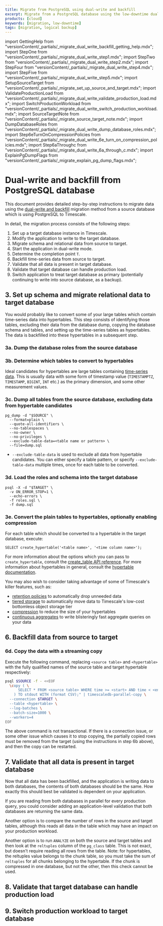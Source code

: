 ```yaml
---
title: Migrate from PostgreSQL using dual-write and backfill
excerpt: Migrate from a PostgreSQL database using the low-downtime dual-write and backfill method
products: [cloud]
keywords: [migration, low-downtime]
tags: [migration, logical backup]
---
```


import GettingHelp from "versionContent/_partials/_migrate_dual_write_backfill_getting_help.mdx";
import StepOne from "versionContent/_partials/_migrate_dual_write_step1.mdx";
import StepTwo from "versionContent/_partials/_migrate_dual_write_step2.mdx";
import StepFour from "versionContent/_partials/_migrate_dual_write_step4.mdx";
import StepFive from "versionContent/_partials/_migrate_dual_write_step5.mdx";
import SetupSourceTarget from "versionContent/_partials/_migrate_set_up_source_and_target.mdx";
import ValidateProductionLoad from "versionContent/_partials/_migrate_dual_write_validate_production_load.mdx";
import SwitchProductionWorkload from "versionContent/_partials/_migrate_dual_write_switch_production_workload.mdx";
import SourceTargetNote from "versionContent/_partials/_migrate_source_target_note.mdx";
import DumpDatabaseRoles from "versionContent/_partials/_migrate_dual_write_dump_database_roles.mdx";
import Step6eTurnOnCompressionPolicies from "versionContent/_partials/_migrate_dual_write_6e_turn_on_compression_policies.mdx";
import Step6aThroughc from "versionContent/_partials/_migrate_dual_write_6a_through_c.mdx";
import ExplainPgDumpFlags from "versionContent/_partials/_migrate_explain_pg_dump_flags.mdx";

# Dual-write and backfill from PostgreSQL database

This document provides detailed step-by-step instructions to migrate data using
the [dual-write and backfill][dual-write-and-backfill] migration method from a
source database which is using PostgreSQL to Timescale.

<SourceTargetNote />

In detail, the migration process consists of the following steps:
1. Set up a target database instance in Timescale.
1. Modify the application to write to the target database.
1. Migrate schema and relational data from source to target.
1. Start the application in dual-write mode.
1. Determine the completion point `T`.
1. Backfill time-series data from source to target.
1. Validate that all data is present in target database.
1. Validate that target database can handle production load.
1. Switch application to treat target database as primary (potentially
   continuing to write into source database, as a backup).

<GettingHelp />

<StepOne />

<StepTwo />

## 3. Set up schema and migrate relational data to target database

You would probably like to convert some of your large tables which contain
time-series data into hypertables. This step consists of identifying those
tables, excluding their data from the database dump, copying the database
schema and tables, and setting up the time-series tables as hypertables. The
data is backfilled into these hypertables in a subsequent step.

<SetupSourceTarget />

### 3a. Dump the database roles from the source database

<DumpDatabaseRoles />

### 3b. Determine which tables to convert to hypertables

[//]: # (TODO: add a reference to timescale doctor here when it is ready)

Ideal candidates for hypertables are large tables containing
[time-series data].
This is usually data with some form of timestamp value (`TIMESTAMPTZ`,
`TIMESTAMP`, `BIGINT`, `INT` etc.) as the primary dimension, and some other
measurement values.

### 3c. Dump all tables from the source database, excluding data from hypertable candidates

```
pg_dump -d "$SOURCE" \
  --format=plain \
  --quote-all-identifiers \
  --no-tablespaces \
  --no-owner \
  --no-privileges \
  --exclude-table-data=<table name or pattern> \
  --file=dump.sql
```

- `--exclude-table-data` is used to exclude all data from hypertable
  candidates. You can either specify a table pattern, or specify
  `--exclude-table-data` multiple times, once for each table to be converted.

<ExplainPgDumpFlags />

### 3d. Load the roles and schema into the target database

```
psql -X -d "$TARGET" \
  -v ON_ERROR_STOP=1 \
  --echo-errors \
  -f roles.sql \
  -f dump.sql
```

### 3e. Convert the plain tables to hypertables, optionally enabling compression

For each table which should be converted to a hypertable in the target
database, execute:
```
SELECT create_hypertable('<table name>', '<time column name>');
```

For more information about the options which you can pass to
`create_hypertable`, consult the [create_table API reference]. For
more information about hypertables in general, consult the
[hypertable documentation].

You may also wish to consider taking advantage of some of Timescale's killer
features, such as:
- [retention policies] to automatically drop unneeded data
- [tiered storage] to automatically move data to Timescale's low-cost bottomless object storage tier
- [compression] to reduce the size of your hypertables
- [continuous aggregates] to write blisteringly fast aggregate queries on your data

[time-series data]: /getting-started/:currentVersion:/time-series-data/
[create_table API reference]: /api/:currentVersion:/hypertable/create_hypertable/
[hypertable documentation]: /use-timescale/:currentVersion:/hypertables/
[retention policies]: /use-timescale/:currentVersion:/data-retention/
[tiered storage]: /use-timescale/:currentVersion:/data-tiering/
[compression]: /use-timescale/:currentVersion:/compression/about-compression/
[continuous aggregates]: /use-timescale/:currentVersion:/continuous-aggregates

<StepFour />

<StepFive />

## 6. Backfill data from source to target

<Step6aThroughc />

### 6d. Copy the data with a streaming copy

Execute the following command, replacing `<source table>` and `<hypertable>`
with the fully qualified names of the source table and target hypertable
respectively:

```bash
psql $SOURCE -f - <<EOF
  \copy ( \
      SELECT * FROM <source table> WHERE time >= <start> AND time < <end> \
    ) TO stdout WITH (format CSV);" | timescaledb-parallel-copy \
  --connection $TARGET \
  --table <hypertable> \
  --log-batches \
  --batch-size=1000 \
  --workers=4
EOF
```

The above command is not transactional. If there is a connection issue, or some
other issue which causes it to stop copying, the partially copied rows must be
removed from the target (using the instructions in step 6b above), and then the
copy can be restarted.

<Step6eTurnOnCompressionPolicies />

## 7. Validate that all data is present in target database

Now that all data has been backfilled, and the application is writing data to
both databases, the contents of both databases should be the same. How exactly
this should best be validated is dependent on your application.

If you are reading from both databases in parallel for every production query,
you could consider adding an application-level validation that both databases
are returning the same data.

Another option is to compare the number of rows in the source and target
tables, although this reads all data in the table which may have an impact on
your production workload.

Another option is to run `ANALYZE` on both the source and target tables and
then look at the `reltuples` column of the `pg_class` table. This is not exact,
but doesn't require reading all rows from the table. Note: for hypertables, the
reltuples value belongs to the chunk table, so you must take the sum of
`reltuples` for all chunks belonging to the hypertable. If the chunk is
compressed in one database, but not the other, then this check cannot be used.

## 8. Validate that target database can handle production load

<ValidateProductionLoad />

## 9. Switch production workload to target database

<SwitchProductionWorkload />

[dual-write-and-backfill]: /migrate/:currentVersion:/dual-write-and-backfill/
